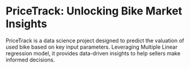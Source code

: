# PriceTrack: Unlocking Bike Market Insights

PriceTrack is a data science project designed to predict the valuation of used bike based on key input parameters.
Leveraging Multiple Linear regression model, it provides data-driven insights to help sellers make informed decisions.

